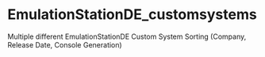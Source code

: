 # EmulationStationDE_customsystems
Multiple different EmulationStationDE Custom System Sorting (Company, Release Date, Console Generation)

